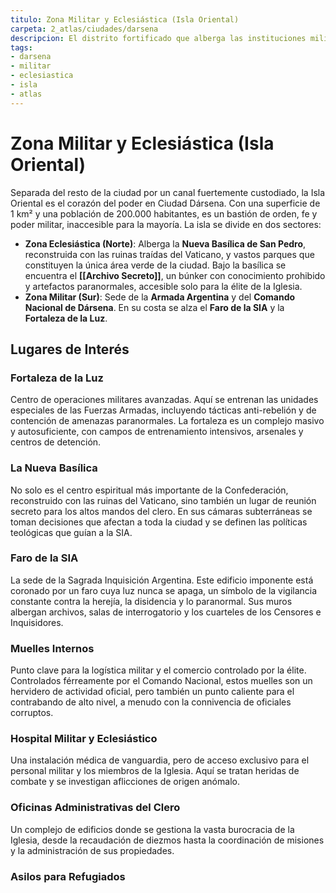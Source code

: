 ```yaml
---
titulo: Zona Militar y Eclesiástica (Isla Oriental)
carpeta: 2_atlas/ciudades/darsena
descripcion: El distrito fortificado que alberga las instituciones militares y religiosas más importantes de la Confederación.
tags:
- darsena
- militar
- eclesiastica
- isla
- atlas
---
```


# Zona Militar y Eclesiástica (Isla Oriental)

Separada del resto de la ciudad por un canal fuertemente custodiado, la Isla Oriental es el corazón del poder en Ciudad Dársena. Con una superficie de 1 km² y una población de 200.000 habitantes, es un bastión de orden, fe y poder militar, inaccesible para la mayoría. La isla se divide en dos sectores:

-   **Zona Eclesiástica (Norte)**: Alberga la **Nueva Basílica de San Pedro**, reconstruida con las ruinas traídas del Vaticano, y vastos parques que constituyen la única área verde de la ciudad. Bajo la basílica se encuentra el **[[Archivo Secreto]]**, un búnker con conocimiento prohibido y artefactos paranormales, accesible solo para la élite de la Iglesia.
-   **Zona Militar (Sur)**: Sede de la **Armada Argentina** y del **Comando Nacional de Dársena**. En su costa se alza el **Faro de la SIA** y la **Fortaleza de la Luz**.

## Lugares de Interés

### **Fortaleza de la Luz**
Centro de operaciones militares avanzadas. Aquí se entrenan las unidades especiales de las Fuerzas Armadas, incluyendo tácticas anti-rebelión y de contención de amenazas paranormales. La fortaleza es un complejo masivo y autosuficiente, con campos de entrenamiento intensivos, arsenales y centros de detención.

### **La Nueva Basílica**
No solo es el centro espiritual más importante de la Confederación, reconstruido con las ruinas del Vaticano, sino también un lugar de reunión secreto para los altos mandos del clero. En sus cámaras subterráneas se toman decisiones que afectan a toda la ciudad y se definen las políticas teológicas que guían a la SIA.

### **Faro de la SIA**
La sede de la Sagrada Inquisición Argentina. Este edificio imponente está coronado por un faro cuya luz nunca se apaga, un símbolo de la vigilancia constante contra la herejía, la disidencia y lo paranormal. Sus muros albergan archivos, salas de interrogatorio y los cuarteles de los Censores e Inquisidores.

### **Muelles Internos**
Punto clave para la logística militar y el comercio controlado por la élite. Controlados férreamente por el Comando Nacional, estos muelles son un hervidero de actividad oficial, pero también un punto caliente para el contrabando de alto nivel, a menudo con la connivencia de oficiales corruptos.

### **Hospital Militar y Eclesiástico**
Una instalación médica de vanguardia, pero de acceso exclusivo para el personal militar y los miembros de la Iglesia. Aquí se tratan heridas de combate y se investigan aflicciones de origen anómalo.

### **Oficinas Administrativas del Clero**
Un complejo de edificios donde se gestiona la vasta burocracia de la Iglesia, desde la recaudación de diezmos hasta la coordinación de misiones y la administración de sus propiedades.

### **Asilos para Refugiados**
